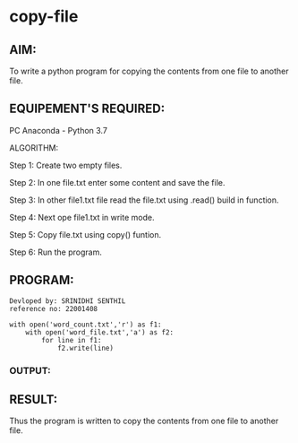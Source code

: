 # copy-file
## AIM:
To write a python program for copying the contents from one file to another file.
## EQUIPEMENT'S REQUIRED: 
PC
Anaconda - Python 3.7

ALGORITHM:

Step 1:
Create two empty files.

Step 2:
In one file.txt enter some content and save the file.

Step 3:
In other file1.txt file read the file.txt using .read() build in function.

Step 4:
Next ope file1.txt in write mode.

Step 5:
Copy file.txt using copy() funtion.

Step 6:
Run the program.

## PROGRAM:
```
Devloped by: SRINIDHI SENTHIL
reference no: 22001408

with open('word_count.txt','r') as f1:
    with open('word_file.txt','a') as f2:
        for line in f1:
            f2.write(line)
```            
### OUTPUT:



## RESULT:
Thus the program is written to copy the contents from one file to another file.
